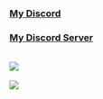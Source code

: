 ###  [My Discord](https://discord.com/users/788659502366064690)
###  [My Discord Server](https://discord.gg/kPv3W23Pfv)
  <br>
<a href="https://github.com/dodging">
  <img align="center" src="https://github-readme-stats.vercel.app/api?username=dodging&theme=chartreuse-dark&show_icons=true" />
</a>
<br><br>
<a href="https://github.com/dodging?tab=repositories">
  <img align="center" src="https://github-readme-stats.vercel.app/api/top-langs/?username=dodging&theme=chartreuse-dark" />
</a>
<br>
<br>

